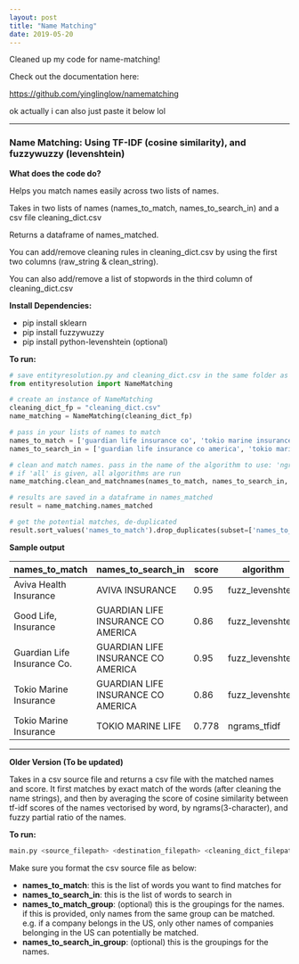 ```yaml
---
layout: post
title: "Name Matching"
date: 2019-05-20
---
```


Cleaned up my code for name-matching!

Check out the documentation here:

https://github.com/yinglinglow/namematching

ok actually i can also just paste it below lol

---

### Name Matching: Using TF-IDF (cosine similarity), and fuzzywuzzy (levenshtein)


__What does the code do?__

Helps you match names easily across two lists of names. 

Takes in two lists of names (names_to_match, names_to_search_in) and a csv file cleaning_dict.csv

Returns a dataframe of names_matched.

You can add/remove cleaning rules in cleaning_dict.csv by using the first two columns (raw_string & clean_string). 

You can also add/remove a list of stopwords in the third column of cleaning_dict.csv

__Install Dependencies:__
- pip install sklearn
- pip install fuzzywuzzy
- pip install python-levenshtein (optional)

__To run:__ 

```python
# save entityresolution.py and cleaning_dict.csv in the same folder as your code
from entityresolution import NameMatching

# create an instance of NameMatching
cleaning_dict_fp = "cleaning_dict.csv"
name_matching = NameMatching(cleaning_dict_fp)

# pass in your lists of names to match 
names_to_match = ['guardian life insurance co', 'tokio marine insurance', 'good life insurance', 'aviva health insurance']
names_to_search_in = ['guardian life insurance co america', 'tokio marine life', 'aviva insurance']

# clean and match names. pass in the name of the algorithm to use: 'ngrams_tfidf', 'word_tfidf' or 'fuzz_levenshtein'
# if 'all' is given, all algorithms are run
name_matching.clean_and_matchnames(names_to_match, names_to_search_in, 'all')

# results are saved in a dataframe in names_matched
result = name_matching.names_matched

# get the potential matches, de-duplicated
result.sort_values('names_to_match').drop_duplicates(subset=['names_to_match', 'names_to_search_in'])

```

__Sample output__

| names_to_match | names_to_search_in | score | algorithm | names_to_match_clean | names_to_search_in_clean |
| --- | --- | --- | --- | --- | --- |
| Aviva Health Insurance | AVIVA INSURANCE | 0.95 | fuzz_levenshtein | aviva health insurance | aviva insurance |
| Good Life, Insurance | GUARDIAN LIFE INSURANCE CO AMERICA | 0.86 | fuzz_levenshtein | good life insurance | guardian life insurance co america |
| Guardian Life Insurance Co. | GUARDIAN LIFE INSURANCE CO AMERICA | 0.95 | fuzz_levenshtein | guardian life insurance co | guardian life insurance co america |
| Tokio Marine Insurance | GUARDIAN LIFE INSURANCE CO AMERICA | 0.86 | fuzz_levenshtein | tokio marine insurance | guardian life insurance co america |
| Tokio Marine Insurance | TOKIO MARINE LIFE | 0.778 | ngrams_tfidf | tokio marine insurance | tokio marine life |

---

__Older Version (To be updated)__

Takes in a csv source file and returns a csv file with the matched names and score. It first matches by exact match of the words (after cleaning the name strings), and then by averaging the score of cosine similarity between tf-idf scores of the names vectorised by word, by ngrams(3-character), and fuzzy partial ratio of the names.

__To run:__ 

```bash
main.py <source_filepath> <destination_filepath> <cleaning_dict_filepath>
```

Make sure you format the csv source file as below:
- __names_to_match__: this is the list of words you want to find matches for
- __names_to_search_in__: this is the list of words to search in
- __names_to_match_group__: (optional) this is the groupings for the names. if this is provided, only names from the same group can be matched. e.g. if a company belongs in the US, only other names of companies belonging in the US can potentially be matched.
- __names_to_search_in_group__: (optional) this is the groupings for the names.
